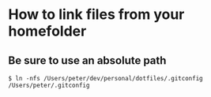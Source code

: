 # How to link files from your homefolder

## Be sure to use an absolute path

`$ ln -nfs /Users/peter/dev/personal/dotfiles/.gitconfig /Users/peter/.gitconfig`

